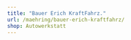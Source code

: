 ```yaml
---
title: "Bauer Erich KraftFahrz."
url: /maehring/bauer-erich-kraftfahrz/
shop: Autowerkstatt
---
```


